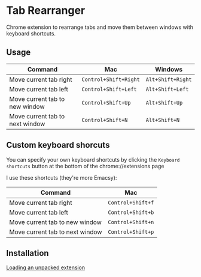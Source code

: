 # Tab Rearranger

Chrome extension to rearrange tabs and move them between windows with keyboard shortcuts.

## Usage

| Command | Mac | Windows |
| ------- | --- | ------- |
| Move current tab right | `Control+Shift+Right` | `Alt+Shift+Right` |
| Move current tab left | `Control+Shift+Left` | `Alt+Shift+Left` |
| Move current tab to new window | `Control+Shift+Up` | `Alt+Shift+Up` |
| Move current tab to next window | `Control+Shift+N` | `Alt+Shift+N` |

## Custom keyboard shorcuts

You can specify your own keyboard shortcuts by clicking the `Keyboard shortcuts` button at the bottom of the chrome://extensions page

I use these shortcuts (they're more Emacsy):

| Command | Mac |
| ------- | --- |
| Move current tab right | `Control+Shift+f` |
| Move current tab left | `Control+Shift+b` |
| Move current tab to new window | `Control+Shift+n` |
| Move current tab to next window | `Control+Shift+p` |

## Installation

[Loading an unpacked extension](https://developer.chrome.com/extensions/getstarted#unpacked)